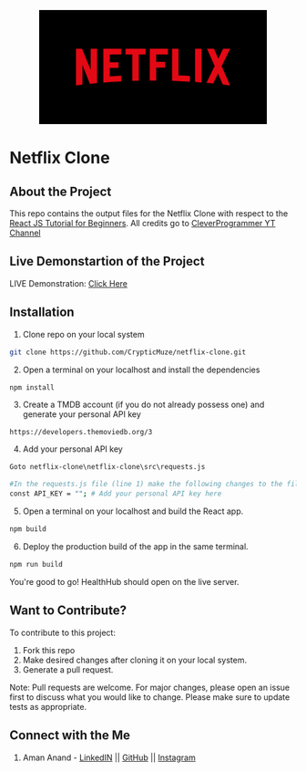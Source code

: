 <p align="center">
<img src="https://github.com/CrypticMuze/netflix-clone/blob/master/netflix-clone/public/netflixlogo.png" alt="NetflixLogo" height=200px width=400px/>
</p>

# Netflix Clone

## About the Project

  This repo contains the output files for the Netflix Clone with respect to the [React JS Tutorial for Beginners](https://www.youtube.com/watch?v=-cMqr9HpZ-Y). All credits go to [CleverProgrammer YT Channel](https://www.youtube.com/channel/UCqrILQNl5Ed9Dz6CGMyvMTQ)

## Live Demonstartion of the Project

  LIVE Demonstration: [Click Here](https://netlfix-clone-1906.web.app/)

## Installation

1. Clone repo on your local system

```bash
git clone https://github.com/CrypticMuze/netflix-clone.git
```
2. Open a terminal on your localhost and install the dependencies

```bash
npm install
```
3. Create a TMDB account (if you do not already possess one) and generate your personal API key

```
https://developers.themoviedb.org/3
```
4. Add your personal API key

```
Goto netflix-clone\netflix-clone\src\requests.js
```
```bash
#In the requests.js file (line 1) make the following changes to the file -->
const API_KEY = ""; # Add your personal API key here

```
5. Open a terminal on your localhost and build the React app.

```bash
npm build
```

6. Deploy the production build of the app in the same terminal.
```bash
npm run build
```
You're good to go! HealthHub should open on the live server.

## Want to Contribute?
To contribute to this project:
1. Fork this repo
2. Make desired changes after cloning it on your local system.
3. Generate a pull request.

Note: Pull requests are welcome. For major changes, please open an issue first to discuss what you would like to change. Please make sure to update tests as appropriate.

## Connect with the Me
1. Aman Anand - [LinkedIN](https://www.linkedin.com/in/amanxanand/) || [GitHub](https://github.com/aman-anand1906) || [Instagram](https://www.instagram.com/aman_anand_619/")

